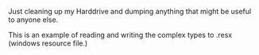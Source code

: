 Just cleaning up my Harddrive and dumping anything that might be useful to anyone else. 

This is an example of reading and writing the complex types to .resx (windows resource file.)